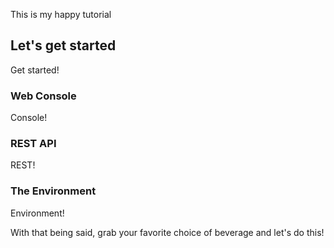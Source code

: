 This is my happy tutorial

## Let's get started

Get started!

### Web Console

Console!

### REST API

REST!

### The Environment

Environment!

With that being said, grab your favorite choice of beverage and let's do this!
